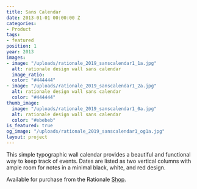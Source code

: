 ```yaml
---
title: Sans Calendar
date: 2013-01-01 00:00:00 Z
categories:
- Product
tags:
- featured
position: 1
year: 2013
images:
- image: "/uploads/rationale_2019_sanscalendar1_1a.jpg"
  alt: rationale design wall sans calendar
  image_ratio: 
  color: "#444444"
- image: "/uploads/rationale_2019_sanscalendar1_2a.jpg"
  alt: rationale design wall sans calendar
  color: "#444444"
thumb_image:
  image: "/uploads/rationale_2019_sanscalendar1_0a.jpg"
  alt: rationale design wall sans calendar
  color: "#ebebeb"
is_featured: true
og_image: "/uploads/rationale_2019_sanscalendar1_og1a.jpg"
layout: project
---
```


This simple typographic wall calendar provides a beautiful and functional way to keep track of events. Dates are listed as two vertical columns with ample room for notes in a minimal black, white, and red design.

Available for purchase from the Rationale [Shop](https://rationale-design.com/shop/sans-wall-calendar/).
